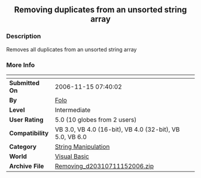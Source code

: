 ﻿<div align="center">

## Removing duplicates from an unsorted string array


</div>

### Description

Removes all duplicates from an unsorted string array
 
### More Info
 


<span>             |<span>
---                |---
**Submitted On**   |2006-11-15 07:40:02
**By**             |[Folo](https://github.com/Planet-Source-Code/PSCIndex/blob/master/ByAuthor/folo.md)
**Level**          |Intermediate
**User Rating**    |5.0 (10 globes from 2 users)
**Compatibility**  |VB 3\.0, VB 4\.0 \(16\-bit\), VB 4\.0 \(32\-bit\), VB 5\.0, VB 6\.0
**Category**       |[String Manipulation](https://github.com/Planet-Source-Code/PSCIndex/blob/master/ByCategory/string-manipulation__1-5.md)
**World**          |[Visual Basic](https://github.com/Planet-Source-Code/PSCIndex/blob/master/ByWorld/visual-basic.md)
**Archive File**   |[Removing\_d20310711152006\.zip](https://github.com/Planet-Source-Code/folo-removing-duplicates-from-an-unsorted-string-array__1-67097/archive/master.zip)








